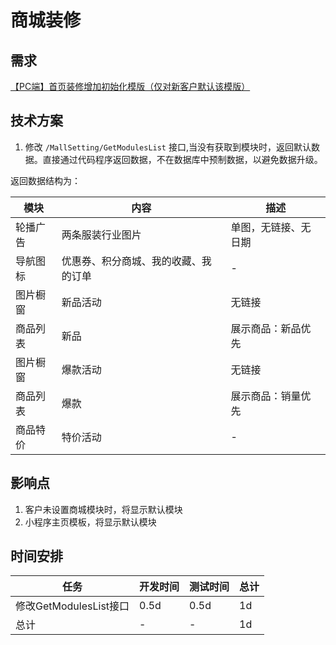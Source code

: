 # 商城装修

## 需求
[【PC端】首页装修增加初始化模版（仅对新客户默认该模版）](https://www.tapd.cn/31380103/prong/stories/view/1131380103001005877)


## 技术方案
1. 修改 `/MallSetting/GetModulesList` 接口,当没有获取到模块时，返回默认数据。直接通过代码程序返回数据，不在数据库中预制数据，以避免数据升级。

返回数据结构为：

|模块|内容|描述|
|---|---|---|
|轮播广告|两条服装行业图片|单图，无链接、无日期|
|导航图标|优惠券、积分商城、我的收藏、我的订单|-|
|图片橱窗|新品活动|无链接|
|商品列表|新品|展示商品：新品优先|
|图片橱窗|爆款活动|无链接|
|商品列表|爆款|展示商品：销量优先|
|商品特价|特价活动|-|

## 影响点
1. 客户未设置商城模块时，将显示默认模块
2. 小程序主页模板，将显示默认模块

## 时间安排
|任务|开发时间|测试时间|总计|
|----|-------|-------|-------|
|修改GetModulesList接口|0.5d|0.5d|1d|
|总计|-|-|1d|

